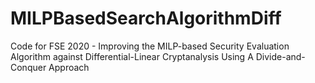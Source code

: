 # MILPBasedSearchAlgorithmDiff
Code for FSE 2020 - Improving the MILP-based Security Evaluation Algorithm against Differential-Linear Cryptanalysis Using A Divide-and-Conquer Approach

